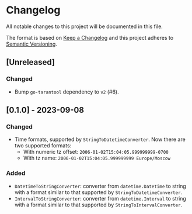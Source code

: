 # Changelog

All notable changes to this project will be documented in this file.

The format is based on [Keep a Changelog](http://keepachangelog.com/en/1.0.0/)
and this project adheres to [Semantic Versioning](http://semver.org/spec/v2.0.0.html).

## [Unreleased]

### Changed

- Bump `go-tarantool` dependency to `v2` (#6).

## [0.1.0] - 2023-09-08

### Changed

- Time formats, supported by `StringToDatetimeConverter`. Now there are two supported formats:
   - With numeric tz offset: `2006-01-02T15:04:05.999999999-0700`
   - With tz name: `2006-01-02T15:04:05.999999999 Europe/Moscow`

### Added

- `DatetimeToStringConverter`: converter from `datetime.Datetime` to string with a format
  similar to that supported by `StringToDatetimeConverter`.
- `IntervalToStringConverter`: converter from `datetime.Interval` to string with a format
  similar to that supported by `StringToIntervalConverter`.
